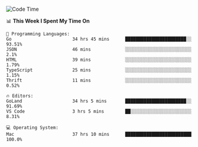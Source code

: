 <!--START_SECTION:waka-->
![Code Time](http://img.shields.io/badge/Code%20Time-97%20hrs%2020%20mins-blue)

📊 **This Week I Spent My Time On** 

```text
💬 Programming Languages: 
Go                       34 hrs 45 mins      ███████████████████████░░   93.51% 
JSON                     46 mins             ░░░░░░░░░░░░░░░░░░░░░░░░░   2.1% 
HTML                     39 mins             ░░░░░░░░░░░░░░░░░░░░░░░░░   1.79% 
TypeScript               25 mins             ░░░░░░░░░░░░░░░░░░░░░░░░░   1.15% 
Thrift                   11 mins             ░░░░░░░░░░░░░░░░░░░░░░░░░   0.52%

🔥 Editors: 
GoLand                   34 hrs 5 mins       ███████████████████████░░   91.69% 
VS Code                  3 hrs 5 mins        ██░░░░░░░░░░░░░░░░░░░░░░░   8.31%

💻 Operating System: 
Mac                      37 hrs 10 mins      █████████████████████████   100.0%

```


<!--END_SECTION:waka-->